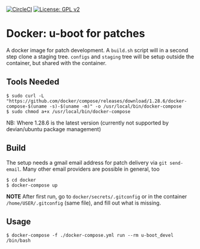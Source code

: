 [![CircleCI](https://circleci.com/gh/Rubusch/docker__u-boot.svg?style=shield)](https://circleci.com/gh/Rubusch/docker__u-boot)
[![License: GPL v2](https://img.shields.io/badge/License-GPL%20v2-blue.svg)](https://www.gnu.org/licenses/old-licenses/gpl-2.0.en.html)


# Docker: u-boot for patches


A docker image for patch development. A ``build.sh`` script will in a second step clone a staging tree. ``configs`` and ``staging`` tree will be setup outside the container, but shared with the container.  


## Tools Needed

```
$ sudo curl -L "https://github.com/docker/compose/releases/download/1.28.6/docker-compose-$(uname -s)-$(uname -m)" -o /usr/local/bin/docker-compose
$ sudo chmod a+x /usr/local/bin/docker-compose
```

NB: Where 1.28.6 is the latest version (currently not supported by devian/ubuntu package management)  


## Build

The setup needs a gmail email address for patch delivery via ``git send-email``. Many other email providers are possible in general, too  

```
$ cd docker
$ docker-compose up
```

**NOTE** After first run, go to ``docker/secrets/.gitconfig`` or in the container ``/home/USER/.gitconfig`` (same file), and fill out what is missing.  


## Usage

```
$ docker-compose -f ./docker-compose.yml run --rm u-boot_devel /bin/bash
```
